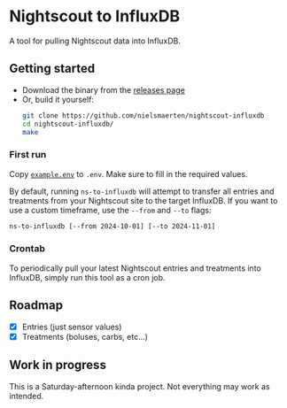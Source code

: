 # Nightscout to InfluxDB

A tool for pulling Nightscout data into InfluxDB.

## Getting started

- Download the binary from the
  [releases page](https://github.com/nielsmaerten/nightscout-influxdb/releases)
- Or, build it yourself:
  ```bash
  git clone https://github.com/nielsmaerten/nightscout-influxdb
  cd nightscout-influxdb/
  make
  ```

### First run

Copy [`example.env`](./example.env) to `.env`. Make sure to fill in the required
values.

By default, running `ns-to-influxdb` will attempt to transfer all entries and treatments from
your Nightscout site to the target InfluxDB. If you want to use a custom
timeframe, use the `--from` and `--to` flags:

```bash
ns-to-influxdb [--from 2024-10-01] [--to 2024-11-01]
```

### Crontab

To periodically pull your latest Nightscout entries and treatments into InfluxDB, simply run
this tool as a cron job.

## Roadmap

- [x] Entries (just sensor values)
- [x] Treatments (boluses, carbs, etc...)

## Work in progress

This is a Saturday-afternoon kinda project. Not everything may work as intended.
